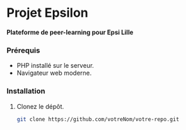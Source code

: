 # Projet Epsilon

**Plateforme de peer-learning pour Epsi Lille**

### Prérequis

- PHP installé sur le serveur.
- Navigateur web moderne.

### Installation

1. Clonez le dépôt.
   ```bash
   git clone https://github.com/votreNom/votre-repo.git
